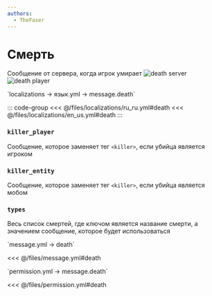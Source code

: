 ```yaml
---
authors:
  - TheFaser
---
```


# Смерть

<!--@include: @/parts/vanillaWarn.md#message-->

Сообщение от сервера, когда игрок умирает
![death server](/deathserver.png)  
![death player](/deathplayer.png)

[//]: # (localization)
<!--@include: @/parts/words.md#localization--> 
<!--@include: @/parts/words.md#path--> `localizations → язык.yml → message.death`

<!--@include: @/parts/words.md#default--> 

::: code-group
<<< @/files/localizations/ru_ru.yml#death
<<< @/files/localizations/en_us.yml#death
:::

### `killer_player`

Сообщение, которое заменяет тег `<killer>`, если убийца является игроком

### `killer_entity`

Сообщение, которое заменяет тег `<killer>`, если убийца является мобом

### `types`

Весь список смертей, где ключом является название смерти, а значением сообщение, которое будет использоваться

[//]: # (message.yml)
<!--@include: @/parts/words.md#setting-->
<!--@include: @/parts/words.md#path--> `message.yml → death`

<!--@include: @/parts/words.md#default-->
<<< @/files/message.yml#death

<!--@include: @/parts/enable.md-->
<!--@include: @/parts/range.md-->
<!--@include: @/parts/destination.md-->
<!--@include: @/parts/sound.md-->

[//]: # (permission.yml)
<!--@include: @/parts/words.md#permission-->
<!--@include: @/parts/words.md#path--> `permission.yml → message.death`

<!--@include: @/parts/words.md#default-->
<<< @/files/permission.yml#death

<!--@include: @/parts/permission/permissionTier3.md-->
<!--@include: @/parts/permission/sound.md-->